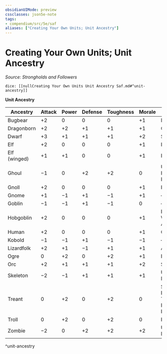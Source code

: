 ```yaml
---
obsidianUIMode: preview
cssclasses: json5e-note
tags:
- compendium/src/5e/saf
aliases: ["Creating Your Own Units; Unit Ancestry"]
---
```

# Creating Your Own Units; Unit Ancestry
*Source: Strongholds and Followers* 

`dice: [[nullCreating Your Own Units Unit Ancestry Saf.md#^unit-ancestry]]`

**Unit Ancestry**

| Ancestry | Attack | Power | Defense | Toughness | Morale | Traits |
|----------|--------|-------|---------|-----------|--------|--------|
| Bugbear | +2 | 0 | 0 | 0 | +1 | Martial |
| Dragonborn | +2 | +2 | +1 | +1 | +1 | Courageous |
| Dwarf | +3 | +1 | +1 | +1 | +2 | Stalwart |
| Elf | +2 | 0 | 0 | 0 | +1 | Eternal |
| Elf (winged) | +1 | +1 | 0 | 0 | +1 | Eternal |
| Ghoul | −1 | 0 | +2 | +2 | 0 | Undead, Horrify, Ravenous |
| Gnoll | +2 | 0 | 0 | 0 | +1 | Frenzy |
| Gnome | +1 | −1 | +1 | −1 | +1 | — |
| Goblin | −1 | −1 | +1 | −1 | 0 | — |
| Hobgoblin | +2 | 0 | 0 | 0 | +1 | Bred for War, Martial Advantage |
| Human | +2 | 0 | 0 | 0 | +1 | Courageous |
| Kobold | −1 | −1 | +1 | −1 | −1 | — |
| Lizardfolk | +2 | +1 | −1 | +1 | +1 | Amphibious |
| Ogre | 0 | +2 | 0 | +2 | +1 | Brutal |
| Orc | +2 | +1 | +1 | +1 | +2 | Savage |
| Skeleton | −2 | −1 | +1 | +1 | +1 | Undead, Mindless |
| Treant | 0 | +2 | 0 | +2 | 0 | Siege Engine, Twisting Roots, Hurl Rocks |
| Troll | 0 | +2 | 0 | +2 | 0 | Regenerate |
| Zombie | −2 | 0 | +2 | +2 | +2 | Undead, Mindless |
^unit-ancestry